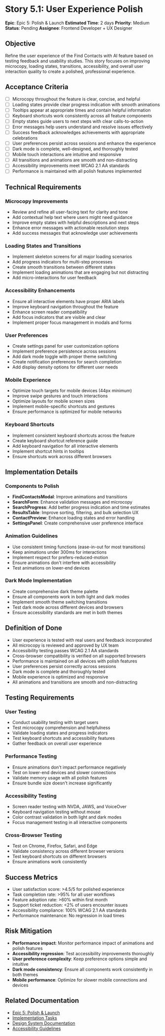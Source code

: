 # Story 5.1: User Experience Polish
**Epic**: Epic 5: Polish & Launch
**Estimated Time**: 2 days
**Priority**: Medium
**Status**: Pending
**Assignee**: Frontend Developer + UX Designer

## Objective
Refine the user experience of the Find Contacts with AI feature based on testing feedback and usability studies. This story focuses on improving microcopy, loading states, transitions, accessibility, and overall user interaction quality to create a polished, professional experience.

## Acceptance Criteria
- [ ] Microcopy throughout the feature is clear, concise, and helpful
- [ ] Loading states provide clear progress indication with smooth animations
- [ ] Tooltips appear at appropriate times and contain helpful information
- [ ] Keyboard shortcuts work consistently across all feature components
- [ ] Empty states guide users to next steps with clear calls-to-action
- [ ] Error messages help users understand and resolve issues effectively
- [ ] Success feedback acknowledges achievements with appropriate celebrations
- [ ] User preferences persist across sessions and enhance the experience
- [ ] Dark mode is complete, well-designed, and thoroughly tested
- [ ] Mobile touch interactions are intuitive and responsive
- [ ] All transitions and animations are smooth and non-distracting
- [ ] Accessibility improvements meet WCAG 2.1 AA standards
- [ ] Performance is maintained with all polish features implemented

## Technical Requirements

### Microcopy Improvements
- Review and refine all user-facing text for clarity and tone
- Add contextual help text where users might need guidance
- Improve empty states with helpful descriptions and next steps
- Enhance error messages with actionable resolution steps
- Add success messages that acknowledge user achievements

### Loading States and Transitions
- Implement skeleton screens for all major loading scenarios
- Add progress indicators for multi-step processes
- Create smooth transitions between different states
- Implement loading animations that are engaging but not distracting
- Add micro-interactions for user feedback

### Accessibility Enhancements
- Ensure all interactive elements have proper ARIA labels
- Improve keyboard navigation throughout the feature
- Enhance screen reader compatibility
- Add focus indicators that are visible and clear
- Implement proper focus management in modals and forms

### User Preferences
- Create settings panel for user customization options
- Implement preference persistence across sessions
- Add dark mode toggle with proper theme switching
- Create notification preferences for search completion
- Add display density options for different user needs

### Mobile Experience
- Optimize touch targets for mobile devices (44px minimum)
- Improve swipe gestures and touch interactions
- Optimize layouts for mobile screen sizes
- Implement mobile-specific shortcuts and gestures
- Ensure performance is optimized for mobile networks

### Keyboard Shortcuts
- Implement consistent keyboard shortcuts across the feature
- Create keyboard shortcut reference guide
- Add keyboard navigation for all interactive elements
- Implement shortcut hints in tooltips
- Ensure shortcuts work across different browsers

## Implementation Details

### Components to Polish
- **FindContactsModal**: Improve animations and transitions
- **SearchForm**: Enhance validation messages and microcopy
- **SearchProgress**: Add better progress indication and time estimates
- **ResultsTable**: Improve sorting, filtering, and bulk selection UX
- **ContactPreview**: Enhance loading states and error handling
- **SettingsPanel**: Create comprehensive user preference interface

### Animation Guidelines
- Use consistent timing functions (ease-in-out for most transitions)
- Keep animations under 300ms for interactions
- Implement respect for prefers-reduced-motion
- Ensure animations don't interfere with accessibility
- Test animations on lower-end devices

### Dark Mode Implementation
- Create comprehensive dark theme palette
- Ensure all components work in both light and dark modes
- Implement smooth theme switching transitions
- Test dark mode across different devices and browsers
- Ensure accessibility standards are met in both themes

## Definition of Done
- User experience is tested with real users and feedback incorporated
- All microcopy is reviewed and approved by UX team
- Accessibility testing passes WCAG 2.1 AA standards
- Cross-browser compatibility is verified on all supported browsers
- Performance is maintained on all devices with polish features
- User preferences persist correctly across sessions
- Dark mode is complete and thoroughly tested
- Mobile experience is optimized and responsive
- All animations and transitions are smooth and non-distracting

## Testing Requirements

### User Testing
- Conduct usability testing with target users
- Test microcopy comprehension and helpfulness
- Validate loading states and progress indicators
- Test keyboard shortcuts and accessibility features
- Gather feedback on overall user experience

### Performance Testing
- Ensure animations don't impact performance negatively
- Test on lower-end devices and slower connections
- Validate memory usage with all polish features
- Ensure bundle size doesn't increase significantly

### Accessibility Testing
- Screen reader testing with NVDA, JAWS, and VoiceOver
- Keyboard navigation testing without mouse
- Color contrast validation in both light and dark modes
- Focus management testing in all interactive components

### Cross-Browser Testing
- Test on Chrome, Firefox, Safari, and Edge
- Validate consistency across different browser versions
- Test keyboard shortcuts on different browsers
- Ensure animations work consistently

## Success Metrics
- User satisfaction score: >4.5/5 for polished experience
- Task completion rate: >95% for all user workflows
- Feature adoption rate: >60% within first month
- Support ticket reduction: <2% of users encounter issues
- Accessibility compliance: 100% WCAG 2.1 AA standards
- Performance maintenance: No regression in load times

## Risk Mitigation
- **Performance impact**: Monitor performance impact of animations and polish features
- **Accessibility regression**: Test accessibility improvements thoroughly
- **User preference complexity**: Keep preference options simple and intuitive
- **Dark mode consistency**: Ensure all components work consistently in both themes
- **Mobile performance**: Optimize for slower mobile connections and devices

## Related Documentation
- [Epic 5: Polish & Launch](../../epics/epic-5-polish-launch.md)
- [Implementation Tasks](../../implementation-tasks.mdc#task-51-user-experience-polish)
- [Design System Documentation](../../../components/ui/README.md)
- [Accessibility Guidelines](../../../docs/accessibility.md)